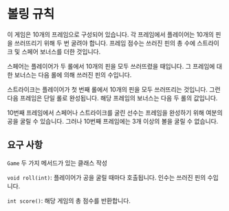 # 볼링 규칙

이 게임은 10개의 프레임으로 구성되어 있습니다. 각 프레임에서 플레이어는 10개의 핀을 쓰러뜨리기 위해 두 번 굴려야 합니다. 프레임 점수는 쓰러진 핀의 총 수에 스트라이크 및 스페어 보너스를 더한 것입니다.

스페어는 플레이어가 두 롤에서 10개의 핀을 모두 쓰러뜨렸을 때입니다. 그 프레임에 대한 보너스는 다음 롤에 의해 쓰러진 핀의 수입니다.

스트라이크는 플레이어가 첫 번째 롤에서 10개의 핀을 모두 쓰러뜨리는 것입니다. 그런 다음 프레임은 단일 롤로 완성됩니다. 해당 프레임의 보너스는 다음 두 롤의 값입니다.

10번째 프레임에서 스페어나 스트라이크를 굴린 선수는 프레임을 완성하기 위해 여분의 공을 굴릴 수 있습니다. 그러나 10번째 프레임에는 3개 이상의 볼을 굴릴 수 없습니다.

## 요구 사항
`Game` 두 가지 메서드가 있는 클래스 작성

`void roll(int)`: 플레이어가 공을 굴릴 때마다 호출됩니다. 인수는 쓰러진 핀의 수입니다.

`int score()`: 해당 게임의 총 점수를 반환합니다.
